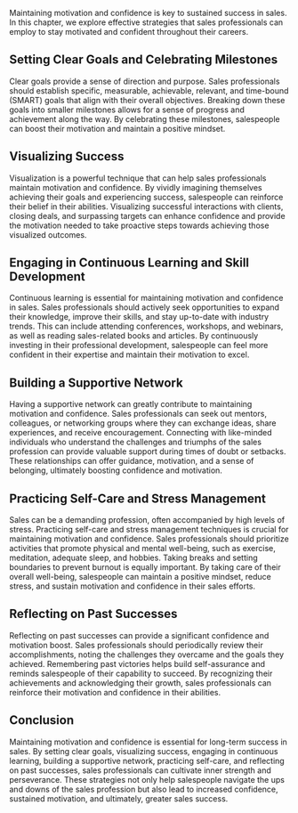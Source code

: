 
Maintaining motivation and confidence is key to sustained success in sales. In this chapter, we explore effective strategies that sales professionals can employ to stay motivated and confident throughout their careers.

**Setting Clear Goals and Celebrating Milestones**
--------------------------------------------------

Clear goals provide a sense of direction and purpose. Sales professionals should establish specific, measurable, achievable, relevant, and time-bound (SMART) goals that align with their overall objectives. Breaking down these goals into smaller milestones allows for a sense of progress and achievement along the way. By celebrating these milestones, salespeople can boost their motivation and maintain a positive mindset.

**Visualizing Success**
-----------------------

Visualization is a powerful technique that can help sales professionals maintain motivation and confidence. By vividly imagining themselves achieving their goals and experiencing success, salespeople can reinforce their belief in their abilities. Visualizing successful interactions with clients, closing deals, and surpassing targets can enhance confidence and provide the motivation needed to take proactive steps towards achieving those visualized outcomes.

**Engaging in Continuous Learning and Skill Development**
---------------------------------------------------------

Continuous learning is essential for maintaining motivation and confidence in sales. Sales professionals should actively seek opportunities to expand their knowledge, improve their skills, and stay up-to-date with industry trends. This can include attending conferences, workshops, and webinars, as well as reading sales-related books and articles. By continuously investing in their professional development, salespeople can feel more confident in their expertise and maintain their motivation to excel.

**Building a Supportive Network**
---------------------------------

Having a supportive network can greatly contribute to maintaining motivation and confidence. Sales professionals can seek out mentors, colleagues, or networking groups where they can exchange ideas, share experiences, and receive encouragement. Connecting with like-minded individuals who understand the challenges and triumphs of the sales profession can provide valuable support during times of doubt or setbacks. These relationships can offer guidance, motivation, and a sense of belonging, ultimately boosting confidence and motivation.

**Practicing Self-Care and Stress Management**
----------------------------------------------

Sales can be a demanding profession, often accompanied by high levels of stress. Practicing self-care and stress management techniques is crucial for maintaining motivation and confidence. Sales professionals should prioritize activities that promote physical and mental well-being, such as exercise, meditation, adequate sleep, and hobbies. Taking breaks and setting boundaries to prevent burnout is equally important. By taking care of their overall well-being, salespeople can maintain a positive mindset, reduce stress, and sustain motivation and confidence in their sales efforts.

**Reflecting on Past Successes**
--------------------------------

Reflecting on past successes can provide a significant confidence and motivation boost. Sales professionals should periodically review their accomplishments, noting the challenges they overcame and the goals they achieved. Remembering past victories helps build self-assurance and reminds salespeople of their capability to succeed. By recognizing their achievements and acknowledging their growth, sales professionals can reinforce their motivation and confidence in their abilities.

**Conclusion**
--------------

Maintaining motivation and confidence is essential for long-term success in sales. By setting clear goals, visualizing success, engaging in continuous learning, building a supportive network, practicing self-care, and reflecting on past successes, sales professionals can cultivate inner strength and perseverance. These strategies not only help salespeople navigate the ups and downs of the sales profession but also lead to increased confidence, sustained motivation, and ultimately, greater sales success.
